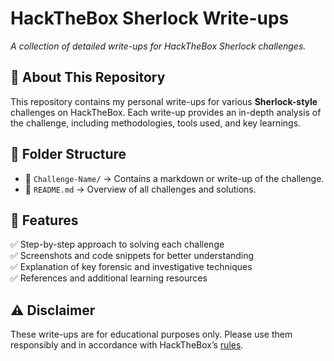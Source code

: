 # HackTheBox Sherlock Write-ups
*A collection of detailed write-ups for HackTheBox Sherlock challenges.*

## 📜 About This Repository
This repository contains my personal write-ups for various **Sherlock-style** challenges on HackTheBox. Each write-up provides an in-depth analysis of the challenge, including methodologies, tools used, and key learnings.

## 📁 Folder Structure
- 📂 `Challenge-Name/` → Contains a markdown or write-up of the challenge.
- 📄 `README.md` → Overview of all challenges and solutions.

## 🚀 Features
✅ Step-by-step approach to solving each challenge  
✅ Screenshots and code snippets for better understanding  
✅ Explanation of key forensic and investigative techniques  
✅ References and additional learning resources  

## ⚠️ Disclaimer
These write-ups are for educational purposes only. Please use them responsibly and in accordance with HackTheBox’s [rules](https://www.hackthebox.com/rules).
